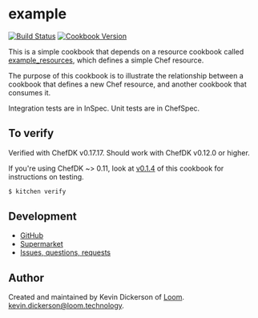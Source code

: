 # example

[![Build Status](https://travis-ci.org/loom-cookbooks/example.svg?branch=master)](https://travis-ci.org/loom-cookbooks/example) [![Cookbook Version](https://img.shields.io/cookbook/v/example.svg)](https://supermarket.chef.io/cookbooks/example)

This is a simple cookbook that depends on a resource cookbook called [example_resources], which defines a simple Chef resource.

The purpose of this cookbook is to illustrate the relationship between a cookbook that defines a new Chef resource, and another cookbook that consumes it.

Integration tests are in InSpec. Unit tests are in ChefSpec.

## To verify

Verified with ChefDK v0.17.17. Should work with ChefDK v0.12.0 or higher.

If you're using ChefDK ~> 0.11, look at [v0.1.4] of this cookbook for instructions on testing.

```bash
$ kitchen verify
```

## Development

* [GitHub][repository]
* [Supermarket][supermarket]
* [Issues, questions, requests][issues]

## Author

Created and maintained by Kevin Dickerson of [Loom]. <kevin.dickerson@loom.technology>.

[Loom]: https://loom.technology
[repository]: https://github.com/loom-cookbooks/example
[supermarket]: https://supermarket.chef.io/cookbooks/example
[issues]: https://github.com/loom-cookbooks/example/issues
[chefdk]: https://downloads.chef.io/chef-dk/
[v0.1.4]: https://github.com/loom-cookbooks/example/tree/v0.1.4
[example_resources]: https://github.com/loom-cookbooks/example_resources
